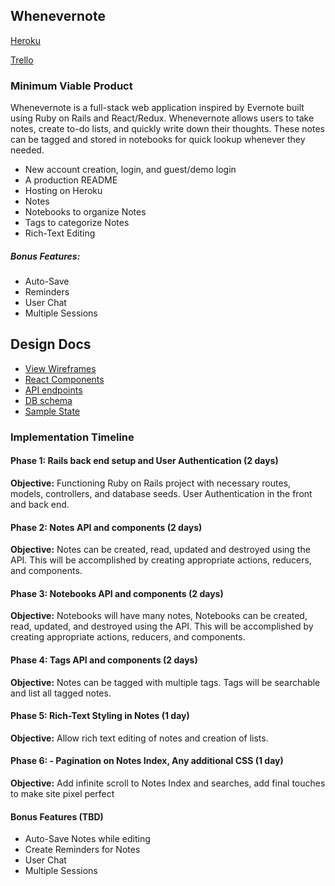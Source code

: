 ## Whenevernote

[Heroku](www.heroku.com)

[Trello](https://trello.com/b/SQD6TvvD/full-stack-project)

### Minimum Viable Product

Whenevernote is a full-stack web application inspired by Evernote built using Ruby on Rails and React/Redux. Whenevernote allows users to take notes, create to-do lists, and quickly write down their thoughts. These notes can be tagged and stored in notebooks for quick lookup whenever they needed.

* New account creation, login, and guest/demo login
* A production README
* Hosting on Heroku
* Notes
* Notebooks to organize Notes
* Tags to categorize Notes
* Rich-Text Editing

##### Bonus Features:

* Auto-Save
* Reminders
* User Chat
* Multiple Sessions

## Design Docs

* [View Wireframes](./docs/wireframes)
* [React Components](./docs/component-hierarchy.md)
* [API endpoints](./docs/api-endpoints.md)
* [DB schema](./docs/schema.md)
* [Sample State](./docs/sample_state.md)

### Implementation Timeline

#### Phase 1: Rails back end setup and User Authentication (2 days)

**Objective:** Functioning Ruby on Rails project with necessary routes, models, controllers, and database seeds. User Authentication in the front and back end.

#### Phase 2: Notes API and components (2 days)

**Objective:** Notes can be created, read, updated and destroyed using the API. This will be accomplished by creating appropriate actions, reducers, and components.

#### Phase 3: Notebooks API and components (2 days)

**Objective:** Notebooks will have many notes, Notebooks can be created, read, updated, and destroyed using the API. This will be accomplished by creating appropriate actions, reducers, and components.

#### Phase 4: Tags API and components (2 days)

**Objective:** Notes can be tagged with multiple tags. Tags will be searchable and list all tagged notes.

#### Phase 5: Rich-Text Styling in Notes (1 day)

**Objective:** Allow rich text editing of notes and creation of lists.

#### Phase 6: - Pagination on Notes Index, Any additional CSS (1 day)

**Objective:** Add infinite scroll to Notes Index and searches, add final touches to make site pixel perfect

#### Bonus Features (TBD)

* Auto-Save Notes while editing
* Create Reminders for Notes
* User Chat
* Multiple Sessions
